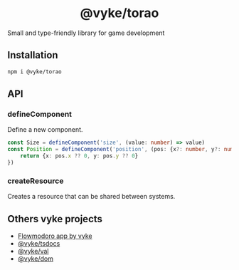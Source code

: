 <div align="center">
	<h1>
		@vyke/torao
	</h1>
</div>
Small and type-friendly library for game development

## Installation
```sh
npm i @vyke/torao
```

## API
### defineComponent
Define a new component.

```ts
const Size = defineComponent('size', (value: number) => value)
const Position = defineComponent('position', (pos: {x?: number, y?: number}) => {
	return {x: pos.x ?? 0, y: pos.y ?? 0}
})
```

### createResource
Creates a resource that can be shared between systems.

## Others vyke projects
- [Flowmodoro app by vyke](https://github.com/albizures/vyke-flowmodoro)
- [@vyke/tsdocs](https://github.com/albizures/vyke-tsdocs)
- [@vyke/val](https://github.com/albizures/vyke-val)
- [@vyke/dom](https://github.com/albizures/vyke-dom)
